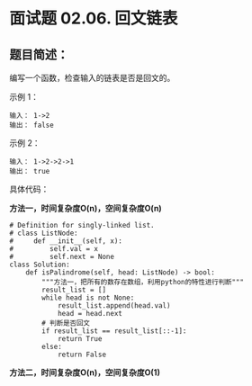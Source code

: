# 面试题 02.06. 回文链表
## 题目简述：
编写一个函数，检查输入的链表是否是回文的。


示例 1：

	输入： 1->2
	输出： false 

示例 2：

	输入： 1->2->2->1
	输出： true 
    
具体代码：

**方法一，时间复杂度O(n)，空间复杂度O(n)**

	# Definition for singly-linked list.
	# class ListNode:
	#     def __init__(self, x):
	#         self.val = x
	#         self.next = None
	class Solution:
	    def isPalindrome(self, head: ListNode) -> bool:
	        """方法一，把所有的数存在数组，利用python的特性进行判断"""
	        result_list = []
	        while head is not None:
	            result_list.append(head.val)
	            head = head.next
	        # 判断是否回文
	        if result_list == result_list[::-1]:
	            return True
	        else:
	            return False

**方法二，时间复杂度O(n)，空间复杂度O(1)**

